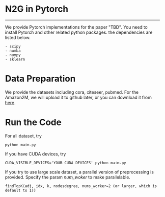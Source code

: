 # N2G in Pytorch
------
We provide Pytorch implementations for the paper "TBD". You need to install Pytorch and other related python packages. the dependencies are listed below.
```
- scipy
- numba
- numpy
- sklearn
```
# Data Preparation
We provide the datasets including cora, citeseer, pubmed. For the Amazon2M, we will upload it to github later, or you can download it from [here](https://drive.google.com/drive/folders/1qWL76l7wYcESLfYNg0KbNjk22DEP_CTQ?usp=sharing "here").
# Run the Code
For all dataset, try
```
python main.py
```
If you have CUDA devices, try
```
CUDA_VISIBLE_DEVICES='YOUR CUDA DEVICES' python main.py
```
If you try to use large scale dataset, a parallel version of preprocessing is provided. Specify the param *num_woker* to make parallelable.
```
findTopK(adj, idx, k, nodesdegree, nums_worker=2 (or larger, which is default to 1))
```
